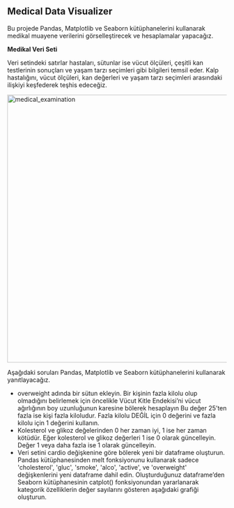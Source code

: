 ## Medical Data Visualizer

Bu projede Pandas, Matplotlib ve Seaborn kütüphanelerini kullanarak medikal muayene verilerini görselleştirecek ve hesaplamalar yapacağız.

**Medikal Veri Seti**

Veri setindeki satırlar hastaları, sütunlar ise vücut ölçüleri, çeşitli kan testlerinin sonuçları ve yaşam tarzı seçimleri gibi bilgileri temsil eder. Kalp hastalığını, vücut ölçüleri, kan değerleri ve yaşam tarzı seçimleri arasındaki ilişkiyi keşfederek teşhis edeceğiz.

<img width="615" alt="medical_examination" src="https://user-images.githubusercontent.com/34520028/147151177-97febdf6-ba4e-4919-af3b-8ccd92a55cfd.png">

Aşağıdaki soruları Pandas, Matplotlib ve Seaborn kütüphanelerini kullanarak yanıtlayacağız.
- overweight adında bir sütun ekleyin. Bir kişinin fazla kilolu olup olmadığını belirlemek için öncelikle Vücut Kitle Endekisi’ni vücut ağırlığının boy uzunluğunun karesine bölerek hesaplayın Bu değer 25’ten fazla ise kişi fazla kiloludur. Fazla kilolu DEĞİL için 0 değerini ve fazla kilolu için 1 değerini kullanın.
- Kolesterol ve glikoz değelerinden 0 her zaman iyi, 1 ise her zaman kötüdür. Eğer kolesterol ve glikoz değerleri 1 ise 0 olarak güncelleyin. Değer 1 veya daha fazla ise 1 olarak güncelleyin.
- Veri setini cardio değişkenine göre bölerek yeni bir dataframe oluşturun. Pandas kütüphanesinden melt fonksiyonunu kullanarak sadece 'cholesterol', 'gluc', 'smoke', 'alco', 'active', ve 'overweight' değişkenlerini yeni dataframe dahil edin. Oluşturduğunuz dataframe’den Seaborn kütüphanesinin catplot() fonksiyonundan yararlanarak kategorik özelliklerin değer sayılarını gösteren aşağıdaki grafiği oluşturun.
